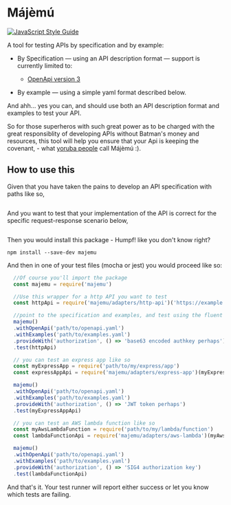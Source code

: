 # Májèmú

[![JavaScript Style Guide](https://img.shields.io/badge/code_style-standard-brightgreen.svg)](https://standardjs.com)

A tool for testing APIs by specification and by example:

- By Specification — using an API description format — support is currently limited to:
    - [OpenApi version 3](https://swagger.io/docs/specification/about/)

- By example — using a simple yaml format described below.

And ahh... yes you can, and should use both an API description format and
examples to test your API.

So for those superheros with such great power as to be charged with the
great responsiblity of developing APIs without Batman's money and resources,
this tool will help you ensure that your Api is keeping the covenant, - what
[yoruba people](https://en.wikipedia.org/wiki/Yoruba_people) call Májèmú :).


## How to use this

Given that you have taken the pains to develop an API specification with paths
like so,

```yaml

```

And you want to test that your implementation of the API is correct for the specific
request-response scenario below,

```yaml

```

Then you would install this package - Humpf! like you don't know right?
```
npm install --save-dev majemu
```

And then in one of your test files (mocha or jest) you would proceed like so:

``` javascript
  //Of course you'll import the package
  const majemu = require('majemu')

  //Use this wrapper for a http API you want to test
  const httpApi = require('majemu/adapters/http-api')('https://example.com/basepath')

  //point to the specification and examples, and test using the fluent expression
  majemu()
  .withOpenApi('path/to/openapi.yaml')
  .withExamples('path/to/examples.yaml')
  .provideWith('authorization', () => 'base63 encoded authkey perhaps')
  .test(httpApi)

  // you can test an express app like so
  const myExpressApp = require('path/to/my/express/app')
  const expressAppApi = require('majemu/adapters/express-app')(myExpressApp)

  majemu()
  .withOpenApi('path/to/openapi.yaml')
  .withExamples('path/to/examples.yaml')
  .provideWith('authorization', () => 'JWT token perhaps')
  .test(myExpressAppApi)

  // you can test an AWS lambda function like so
  const myAwsLambdaFunction = require('path/to/my/lambda/function')
  const lambdaFunctionApi = require('majemu/adapters/aws-lambda')(myAwsLambdaFunction)

  majemu()
  .withOpenApi('path/to/openapi.yaml')
  .withExamples('path/to/examples.yaml')
  .provideWith('authorization', () => 'SIG4 authorization key')
  .test(lambdaFunctionApi)
```
And that's it. Your test runner will report either success or let you know which
tests are failing.
